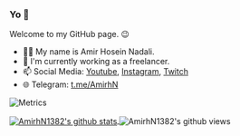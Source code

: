 ### Yo 👋
Welcome to my GitHub page. 😉
- 👨‍💻 My name is Amir Hosein Nadali.
- 💼 I'm currently working as a freelancer.
- 📫 Social Media: [Youtube](https://www.youtube.com/channel/UCZvz2OrxCpw6Ny7xXB7dUTA), [Instagram](https://instagram.com/_amirhn), [Twitch](https://twitch.com/amirhn82)
- 🌐 Telegram: [t.me/AmirhN](https://t.me/AmirhN)

![Metrics](https://metrics.lecoq.io/amirhn1382?template=classic&activity=1&languages=1&activity.limit=5&activity.days=300&activity.filter=all&activity.visibility=all&activity.timestamps=false&languages.colors=github&languages.threshold=0%25&config.timezone=Asia%2FTehran&config.twemoji=true)


<a href="https://github.com/amirhn1382">
  <img align="center" src="https://github-readme-stats.vercel.app/api?username=AmirhN1382&show_icons=true&theme=cobalt&include_all_commits=true" alt="AmirhN1382's github stats" />
</a>

<img align="center" src="https://gpvc.arturio.dev/amirhn1382" alt="AmirhN1382's github views" />